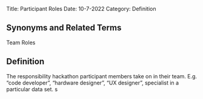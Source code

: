 Title: Participant Roles
Date: 10-7-2022
Category: Definition

## Synonyms and Related Terms
Team Roles

## Definition

The responsibility hackathon participant members take on in their team. E.g. “code developer”, “hardware designer”, “UX designer”, specialist in a particular data set.
s